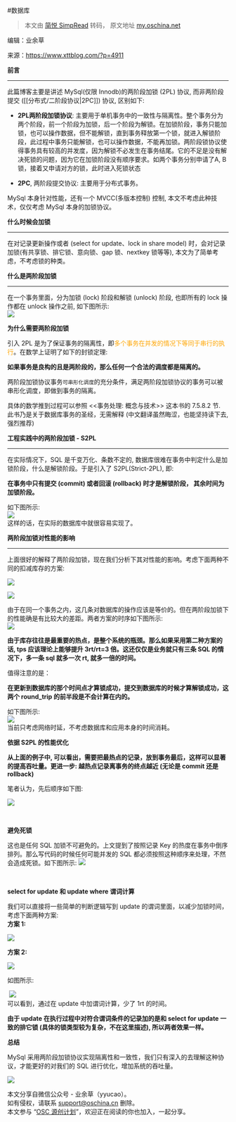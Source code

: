#数据库
> 本文由 [简悦 SimpRead](http://ksria.com/simpread/) 转码， 原文地址 [my.oschina.net](https://my.oschina.net/u/3677838/blog/4822404)

编辑：业余草

来源：https://www.xttblog.com/?p=4911

**前言**

  

---

此篇博客主要是讲述 MySql(仅限 Innodb)的两阶段加锁 (2PL) 协议, 而非两阶段提交 ([[分布式/二阶段协议|2PC]]) 协议, 区别如下:

*   **2PL两阶段加锁协议**: 主要用于单机事务中的一致性与隔离性。整个事务分为两个阶段，前一个阶段为加锁，后一个阶段为解锁。在加锁阶段，事务只能加锁，也可以操作数据，但不能解锁，直到事务释放第一个锁，就进入解锁阶段，此过程中事务只能解锁，也可以操作数据，不能再加锁。两阶段锁协议使得事务具有较高的并发度，因为解锁不必发生在事务结尾。它的不足是没有解决死锁的问题，因为它在加锁阶段没有顺序要求。如两个事务分别申请了A, B锁，接着又申请对方的锁，此时进入死锁状态
    
*   **2PC**, 两阶段提交协议: 主要用于分布式事务。
    

MySql 本身针对性能，还有一个 MVCC(多版本控制) 控制, 本文不考虑此种技术，仅仅考虑 MySql 本身的加锁协议。

**什么时候会加锁**

  

---

在对记录更新操作或者 (select for update、lock in share model) 时，会对记录加锁(有共享锁、排它锁、意向锁、gap 锁、nextkey 锁等等), 本文为了简单考虑，不考虑锁的种类。

**什么是两阶段加锁**

  

---

在一个事务里面，分为加锁 (lock) 阶段和解锁 (unlock) 阶段, 也即所有的 lock 操作都在 unlock 操作之前, 如下图所示:  
![](https://varg-my-images.oss-cn-beijing.aliyuncs.com/img/20210406215717.png)

**为什么需要两阶段加锁**

引入 2PL 是为了保证事务的隔离性，即<font color="orange">多个事务在并发的情况下等同于串行的执行</font>。在数学上证明了如下的封锁定理:

**如果事务是良构的且是两阶段的，那么任何一个合法的调度都是隔离的。**

两阶段加锁协议事务`可串形化调度`的充分条件，满足两阶段加锁协议的事务可以被串形化调度，即做到事务的隔离。

具体的数学推到过程可以参照 <<事务处理: 概念与技术>> 这本书的 7.5.8.2 节.  
此书乃是关于数据库事务的圣经，无需解释 (中文翻译虽然晦涩，也能坚持读下去, 强烈推荐)

**工程实践中的两阶段加锁 - S2PL**

  

---

在实际情况下，SQL 是千变万化、条数不定的, 数据库很难在事务中判定什么是加锁阶段，什么是解锁阶段。于是引入了 S2PL(Strict-2PL), 即:

**在事务中只有提交 (commit) 或者回滚 (rollback) 时才是解锁阶段， 其余时间为加锁阶段。**

如下图所示:  
![](https://varg-my-images.oss-cn-beijing.aliyuncs.com/img/20210406215726.png)  
这样的话，在实际的数据库中就很容易实现了。

**两阶段加锁对性能的影响**

  

---

上面很好的解释了两阶段加锁，现在我们分析下其对性能的影响。考虑下面两种不同的扣减库存的方案:

![](https://varg-my-images.oss-cn-beijing.aliyuncs.com/img/20210406215741.png)

![](https://varg-my-images.oss-cn-beijing.aliyuncs.com/img/20210406215758.png)

由于在同一个事务之内，这几条对数据库的操作应该是等价的。但在两阶段加锁下的性能确是有比较大的差距。两者方案的时序如下图所示:  
![](https://varg-my-images.oss-cn-beijing.aliyuncs.com/img/20210406215814.png)

**由于库存往往是最重要的热点，是整个系统的瓶颈。那么如果采用第二种方案的话, tps 应该理论上能够提升 3rt/rt=3 倍。这还仅仅是业务就只有三条 SQL 的情况下，多一条 sql 就多一次 rt, 就多一倍的时间。**

值得注意的是：

**在更新到数据库的那个时间点才算锁成功，提交到数据库的时候才算解锁成功，这两个 round_trip 的前半段是不会计算在内的。**

如下图所示:  
![](https://varg-my-images.oss-cn-beijing.aliyuncs.com/img/20210406215821.png)  
当前只考虑网络时延，不考虑数据库和应用本身的时间消耗。

**依据 S2PL 的性能优化**

**从上面的例子中, 可以看出，需要把最热点的记录，放到事务最后，这样可以显著的提高吞吐量。更进一步: 越热点记录离事务的终点越近 (无论是 commit 还是 rollback)**

笔者认为，先后顺序如下图:

![](https://varg-my-images.oss-cn-beijing.aliyuncs.com/img/20210406215847.png)

 

**避免死锁**

这也是任何 SQL 加锁不可避免的。上文提到了按照记录 Key 的热度在事务中倒序排列。那么写代码的时候任何可能并发的 SQL 都必须按照这种顺序来处理，不然会造成死锁。如下图所示: ![](https://varg-my-images.oss-cn-beijing.aliyuncs.com/img/20210406215854.png)

 

**select for update 和 update where 谓词计算**

我们可以直接将一些简单的判断逻辑写到 update 的谓词里面，以减少加锁时间，考虑下面两种方案:  
**方案 1:**

![](https://varg-my-images.oss-cn-beijing.aliyuncs.com/img/20210406215906.png)  

**方案 2:**

![](https://varg-my-images.oss-cn-beijing.aliyuncs.com/img/20210406215912.png)

如图所示:

 ![](https://varg-my-images.oss-cn-beijing.aliyuncs.com/img/20210406215926.png)  
可以看到，通过在 update 中加谓词计算，少了 1rt 的时间。

**由于 update 在执行过程中对符合谓词条件的记录加的是和 select for update 一致的排它锁 (具体的锁类型较为复杂，不在这里描述), 所以两者效果一样。**

**总结**

MySql 采用两阶段加锁协议实现隔离性和一致性，我们只有深入的去理解这种协议，才能更好的对我们的 SQL 进行优化，增加系统的吞吐量。

![](https://oscimg.oschina.net/oscnet/167a74a2-ca57-45ee-9c87-a0ebfaceca26.jpg)

本文分享自微信公众号 - 业余草（yyucao）。  
如有侵权，请联系 support@oschina.cn 删除。  
本文参与 “[OSC 源创计划](https://www.oschina.net/sharing-plan)”，欢迎正在阅读的你也加入，一起分享。